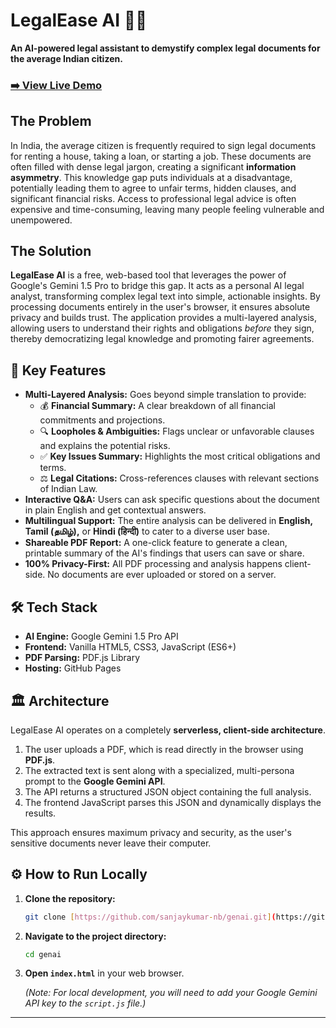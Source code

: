 # LegalEase AI 📜✨

**An AI-powered legal assistant to demystify complex legal documents for the average Indian citizen.**


### [➡️ View Live Demo]([https://sanjaykumar-nb.github.io/Legalease-AI/])

## The Problem

In India, the average citizen is frequently required to sign legal documents for renting a house, taking a loan, or starting a job. These documents are often filled with dense legal jargon, creating a significant **information asymmetry**. This knowledge gap puts individuals at a disadvantage, potentially leading them to agree to unfair terms, hidden clauses, and significant financial risks. Access to professional legal advice is often expensive and time-consuming, leaving many people feeling vulnerable and unempowered.

## The Solution

**LegalEase AI** is a free, web-based tool that leverages the power of Google's Gemini 1.5 Pro to bridge this gap. It acts as a personal AI legal analyst, transforming complex legal text into simple, actionable insights. By processing documents entirely in the user's browser, it ensures absolute privacy and builds trust. The application provides a multi-layered analysis, allowing users to understand their rights and obligations *before* they sign, thereby democratizing legal knowledge and promoting fairer agreements.

## 🚀 Key Features

* **Multi-Layered Analysis:** Goes beyond simple translation to provide:
    * 💰 **Financial Summary:** A clear breakdown of all financial commitments and projections.
    * 🔍 **Loopholes & Ambiguities:** Flags unclear or unfavorable clauses and explains the potential risks.
    * ✅ **Key Issues Summary:** Highlights the most critical obligations and terms.
    * ⚖️ **Legal Citations:** Cross-references clauses with relevant sections of Indian Law.
* **Interactive Q&A:** Users can ask specific questions about the document in plain English and get contextual answers.
* **Multilingual Support:** The entire analysis can be delivered in **English, Tamil (தமிழ்),** or **Hindi (हिन्दी)** to cater to a diverse user base.
* **Shareable PDF Report:** A one-click feature to generate a clean, printable summary of the AI's findings that users can save or share.
* **100% Privacy-First:** All PDF processing and analysis happens client-side. No documents are ever uploaded or stored on a server.

## 🛠️ Tech Stack

* **AI Engine:** Google Gemini 1.5 Pro API
* **Frontend:** Vanilla HTML5, CSS3, JavaScript (ES6+)
* **PDF Parsing:** PDF.js Library
* **Hosting:** GitHub Pages

## 🏛️ Architecture

LegalEase AI operates on a completely **serverless, client-side architecture**.

1.  The user uploads a PDF, which is read directly in the browser using **PDF.js**.
2.  The extracted text is sent along with a specialized, multi-persona prompt to the **Google Gemini API**.
3.  The API returns a structured JSON object containing the full analysis.
4.  The frontend JavaScript parses this JSON and dynamically displays the results.

This approach ensures maximum privacy and security, as the user's sensitive documents never leave their computer.

## ⚙️ How to Run Locally

1.  **Clone the repository:**
    ```bash
    git clone [https://github.com/sanjaykumar-nb/genai.git](https://github.com/sanjaykumar-nb/genai.git)
    ```
2.  **Navigate to the project directory:**
    ```bash
    cd genai
    ```
3.  **Open `index.html`** in your web browser.

    *(Note: For local development, you will need to add your Google Gemini API key to the `script.js` file.)*

---
